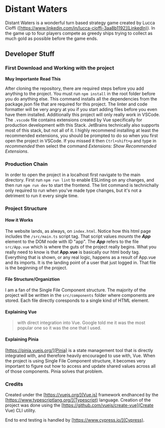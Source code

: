 # Distant Waters

Distant Waters is a wonderful turn based strategy game created by Lucca Cioffi ([https://www.linkedin.com/in/lucca-cioffi-3aa8b1192](LinkedIn)). In the game up to four players compete as greedy ships trying to collect as much gold as possible before the game ends.

## Developer Stuff

### First Download and Working with the project

**Muy Importante**
**Read This**

After cloning the repository, there are required steps before you add anything to the project. You must run `npm install` in the root folder before you do anything else. This command installs all the dependencies from the package.json file that are required for this project. The linter and code formatter will be very angry at you if you start adding files before you even have them installed.
Additionally this project will only really work in VSCode. The `.vscode` file contains extensions created by Vue specifically for production development with this Stack. JetBrains technically also supports most of this stack, but not all of it. I highly recommend installing at least the recommended extensions, you should be prompted to do so when you first open the project in VSCode. If you missed it then `Ctrl+shift+p` and type in *recommended* then select the command *Extensions: Show Recommended Extensions*.

### Production Chain

In order to open the project in a localhost first navigate to the main directory. First run `npm run lint` to enable ESLinting on any changes, and then run `npm run dev` to start the frontend. The lint command is technichally only required to run when you've made type changes, but it's not a detriment to run it every single time.

### Project Structure

#### How it Works

The website lands, as always, on `index.html`. Notice how this html page includes the `/src/main.ts` script tag. That script values *mounts* the ***App*** element to the DOM node with ID "app". The ***App*** refers to the file `src/App.vue` which is where the guts of the project really begins.
What you really need to know is that **App.vue** is basically our html body tag. Everything that is shown, or any real logic, happens as a result of App.vue and its imports. It is the landing point of a user that just logged in. That file is the beginning of the project.

#### File Structure/Organiztion

I am a fan of the Single File Component structure. The majority of the project will be written in the `src/components` folder where components are stored. Each file directly coresponds to a single kind of HTML element.

#### Explaining Vue
> with direct integration into Vue. Google told me it was the most popular one so it was the one that I used.

#### Explaining Pinia

[https://pinia.vuejs.org/](Pinia) is a state management tool that is directly integrated with, and therefore heavily encouraged to use with, Vue. When the project is using Single File Component structure, it becomes very important to figure out how to access and update shared values across all of those components. Pinia solves that problem.

### Credits

Created under the [https://vuejs.org/](Vue.js) framework endhanced by the [https://www.typescriptlang.org/](Typescript) language. Creation of the project was done using the [https://github.com/vuejs/create-vue](Create Vue) CLI utility.

End to end testing is handled by [https://www.cypress.io/](Cypress). 

